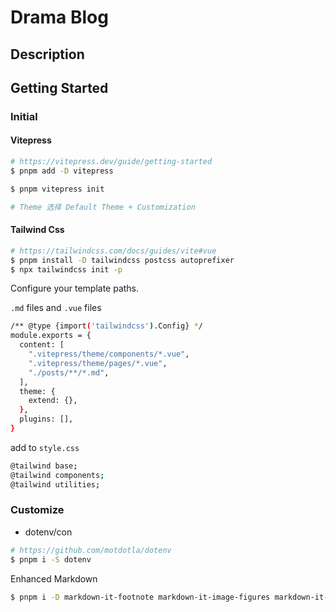 # Drama Blog

## Description

## Getting Started

### Initial

#### Vitepress

```sh
# https://vitepress.dev/guide/getting-started
$ pnpm add -D vitepress

$ pnpm vitepress init

# Theme 选择 Default Theme + Customization
```

#### Tailwind Css

```sh
# https://tailwindcss.com/docs/guides/vite#vue
$ pnpm install -D tailwindcss postcss autoprefixer
$ npx tailwindcss init -p
```

Configure your template paths.

`.md` files and `.vue` files

```sh
/** @type {import('tailwindcss').Config} */
module.exports = {
  content: [
    ".vitepress/theme/components/*.vue",
    ".vitepress/theme/pages/*.vue",
    "./posts/**/*.md",
  ],
  theme: {
    extend: {},
  },
  plugins: [],
}

```

add to `style.css`

```sh
@tailwind base;
@tailwind components;
@tailwind utilities;
```

### Customize

- dotenv/con

```sh
# https://github.com/motdotla/dotenv
$ pnpm i -S dotenv
```

Enhanced Markdown

```sh
$ pnpm i -D markdown-it-footnote markdown-it-image-figures markdown-it-mathjax3
```
